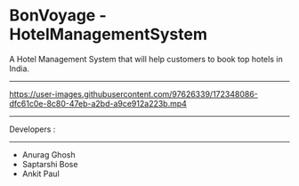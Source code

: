 # BonVoyage - HotelManagementSystem
A Hotel Management System that will help customers to book top hotels in India.


---

https://user-images.githubusercontent.com/97626339/172348086-dfc61c0e-8c80-47eb-a2bd-a9ce912a223b.mp4


---

Developers :


---

- Anurag Ghosh
- Saptarshi Bose
- Ankit Paul
